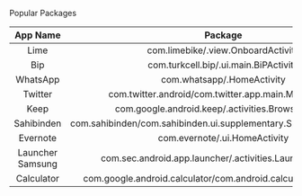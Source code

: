 Popular Packages

| App Name | Package  |
| :-----: | :-: |
| Lime | com.limebike/.view.OnboardActivity |
| Bip | com.turkcell.bip/.ui.main.BiPActivity |
| WhatsApp | com.whatsapp/.HomeActivity |
| Twitter | com.twitter.android/com.twitter.app.main.MainActivity  |
| Keep | com.google.android.keep/.activities.BrowseActivity |
| Sahibinden | com.sahibinden/com.sahibinden.ui.supplementary.SplashScreenActivity |
| Evernote | com.evernote/.ui.HomeActivity |
| Launcher Samsung | com.sec.android.app.launcher/.activities.LauncherActivity |
| Calculator | com.google.android.calculator/com.android.calculator2.Calculator |
